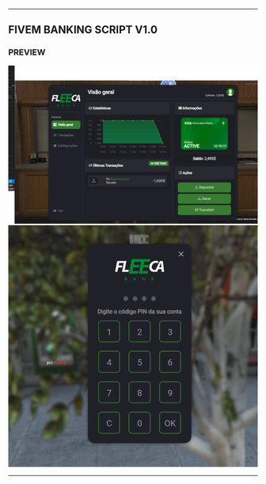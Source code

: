 

---

## FIVEM BANKING SCRIPT V1.0

### PREVIEW

![Preview Image 1](https://raw.githubusercontent.com/withfabian/fivem-banking-fleeca/refs/heads/main/1719182764902.png)
![Preview Image 2](https://raw.githubusercontent.com/withfabian/fivem-banking-fleeca/refs/heads/main/1719182781795.png)

---

